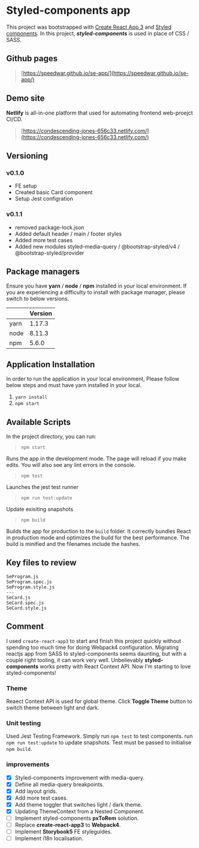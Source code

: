 
# Styled-components app

This project was bootstrapped with [Create React App 3](https://github.com/facebook/create-react-app) and [Styled components](https://www.styled-components.com).
In this project, ***styled-components*** is used in place of CSS / SASS.

## Github pages

>  [https://speedwar.github.io/se-app/](https://speedwar.github.io/se-app/)

## Demo site

**Netlify** is all-in-one platform that used for automating frontend web-proejct CI/CD.
>  [https://condescending-jones-656c33.netlify.com/](https://condescending-jones-656c33.netlify.com/)

## Versioning
### v0.1.0
* FE setup
* Created basic Card component
* Setup Jest configration

### v0.1.1
* removed package-lock.json
* Added default header / main / footer styles
* Added more test cases
* Added new modules styled-media-query / @bootstrap-styled/v4 / @bootstrap-styled/provider

## Package managers

Ensure you have **yarn** / **node** / **npm** installed in your local environment.
If you are experiencing a difficulty to install with package manager,
please switch to below versions.

| |Version |
|-----|--------|
|yarn |1.17.3 |
|node |8.11.3 |
|npm |5.6.0 |

## Application Installation

In order to run the application in your local environment,
Please follow below steps and must have yarn installed in your local.

1. `yarn install`
2. `npm start`

## Available Scripts

In the project directory, you can run:

> `npm start`

Runs the app in the development mode.
The page will reload if you make edits.
You will also see any lint errors in the console.

> `npm test`

Launches the jest test runner

> `npm run test:update`

Update exisiting snapshots
 
> `npm build`

Builds the app for production to the `build` folder.
It correctly bundles React in production mode and optimizes the build for the best performance.
The build is minified and the filenames include the hashes.

## Key files to review

```
SeProgram.js
SeProgram.spec.js
SeProgram.style.js
---
SeCard.js
SeCard.spec.js
SeCard.style.js
```

## Comment

I used `create-react-app3` to start and finish this project quickly without spending too much time for doing Webpack4 configuration.
Migrating reactjs app from SASS to styled-components seems daunting, but with a couple right tooling, it can work very well.
Unbelievably **styled-components** works pretty with React Context API. Now I'm starting to love styled-components!

### Theme

Reaect Context API is used for global theme.
Click **Toggle Theme** button to switch theme between light and dark.

### Unit testing

Used Jest Testing Framework. Simply run `npm test` to test components.
run `npm run test:update` to update snapshots.
Test must be passed to initialise `npm build`.

### improvements

- [x] Styled-components improvement with media-query.
- [x] Define all media-query breakpoints.
- [x] Add layout grids.
- [x] Add more test cases.
- [X] Add theme toggler that switches light / dark theme.
- [X] Updating ThemeContext from a Nested Component.
- [ ] Implement styled-components **pxToRem** solution.
- [ ] Replace **create-react-app3** to **Webpack4**.
- [ ] Implement **Storybook5** FE styleguides.
- [ ] Implement i18n localisation.